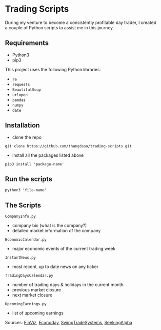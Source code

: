 # Trading Scripts

During my venture to become a consistently profitable day trader, I created a couple of Python scripts to assist me in this journey.

## Requirements

- Python3
- pip3
  
This project uses the following Python libraries:

- `re`
- `requests`
- `BeautifulSoup`
- `urlopen`
- `pandas`
- `numpy`
- `date`

## Installation

- clone the repo

`git clone https://github.com/thangdaoo/trading-scripts.git`

- install all the packages listed above

`pip3 install 'package-name'`

## Run the scripts

`python3 'file-name'`
## The Scripts

`CompanyInfo.py`

- company bio (what is the company?)
- detailed market information of the company
  
`EconomicCalendar.py`

- major economic events of the current trading week

`InstantNews.py`

- most recent, up to date news on any ticker
  
`TradingDaysCalendar.py`

- number of trading days & holidays in the current month
- previous market closure
- next market closure

`UpcomingEarnings.py`

- list of upcoming earnings

Sources: 
[FinViz](https://www.finviz.com), [Econoday](https://us.econoday.com), [SwingTradeSystems](http://www.swingtradesystems.com/trading-days-calendars.html), [SeekingAlpha](https://www.seekingalpha.com)
